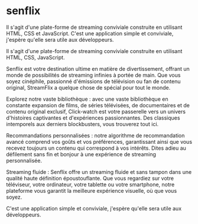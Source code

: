 # senflix

Il s'agit d'une plate-forme de streaming conviviale construite en utilisant HTML, CSS et JavaScript. C'est une application simple et conviviale, j'espère qu'elle sera utile aux développeurs.

Il s'agit d'une plate-forme de streaming conviviale construite en utilisant HTML, CSS, JavaScript.

Senflix est votre destination ultime en matière de divertissement, offrant un monde de possibilités de streaming infinies à portée de main. Que vous soyez cinéphile, passionné d'émissions de télévision ou fan de contenu original, StreamFlix a quelque chose de spécial pour tout le monde.

Explorez notre vaste bibliothèque : avec une vaste bibliothèque en constante expansion de films, de séries télévisées, de documentaires et de contenu original exclusif, Click-watch est votre passerelle vers un univers d'histoires captivantes et d'expériences passionnantes. Des classiques intemporels aux derniers blockbusters, vous trouverez tout ici.

Recommandations personnalisées : notre algorithme de recommandation avancé comprend vos goûts et vos préférences, garantissant ainsi que vous recevez toujours un contenu qui correspond à vos intérêts. Dites adieu au défilement sans fin et bonjour à une expérience de streaming personnalisée.

Streaming fluide : Senflix offre un streaming fluide et sans tampon dans une qualité haute définition époustouflante. Que vous regardiez sur votre téléviseur, votre ordinateur, votre tablette ou votre smartphone, notre plateforme vous garantit la meilleure expérience visuelle, où que vous soyez.

C'est une application simple et conviviale, j'espère qu'elle sera utile aux développeurs.
